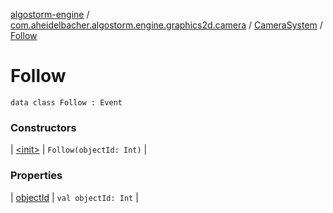 [algostorm-engine](../../../index.md) / [com.aheidelbacher.algostorm.engine.graphics2d.camera](../../index.md) / [CameraSystem](../index.md) / [Follow](.)

# Follow

`data class Follow : Event`

### Constructors

| [&lt;init&gt;](-init-.md) | `Follow(objectId: Int)` |

### Properties

| [objectId](object-id.md) | `val objectId: Int` |

